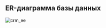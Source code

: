 ## ER-диаграмма базы данных
![crm_ee](https://cloud.githubusercontent.com/assets/24531075/23260599/3fd71098-f9db-11e6-9344-2f3ae67f5f64.jpg)
